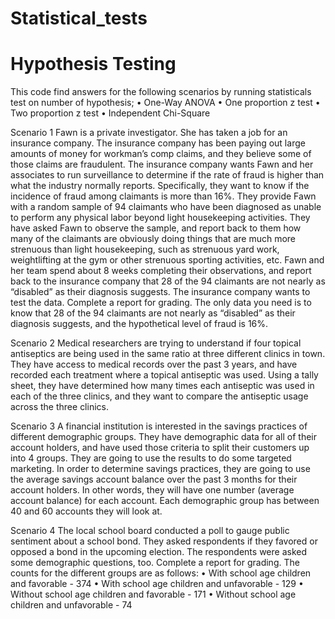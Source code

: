 # Statistical_tests
# Hypothesis Testing

This code find answers for the following scenarios by running statisticals test on number of hypothesis; 
•	One-Way ANOVA
•	One proportion z test
•	Two proportion z test
•	Independent Chi-Square



Scenario 1
Fawn is a private investigator. She has taken a job for an insurance company. The insurance company has been paying out large amounts of money for workman’s comp claims, and they believe some of those claims are fraudulent. The insurance company wants Fawn and her associates to run surveillance to determine if the rate of fraud is higher than what the industry normally reports. Specifically, they want to know if the incidence of fraud among claimants is more than 16%.
They provide Fawn with a random sample of 94 claimants who have been diagnosed as unable to perform any physical labor beyond light housekeeping activities. They have asked Fawn to observe the sample, and report back to them how many of the claimants are obviously doing things that are much more strenuous than light housekeeping, such as strenuous yard work, weightlifting at the gym or other strenuous sporting activities, etc.
Fawn and her team spend about 8 weeks completing their observations, and report back to the insurance company that 28 of the 94 claimants are not nearly as “disabled” as their diagnosis suggests. The insurance company wants to test the data.
Complete a report for grading. The only data you need is to know that 28 of the 94 claimants are not nearly as “disabled” as their diagnosis suggests, and the hypothetical level of fraud is 16%.

Scenario 2
Medical researchers are trying to understand if four topical antiseptics are being used in the same ratio at three different clinics in town. They have access to medical records over the past 3 years, and have recorded each treatment where a topical antiseptic was used.
Using a tally sheet, they have determined how many times each antiseptic was used in each of the three clinics, and they want to compare the antiseptic usage across the three clinics.

Scenario 3
A financial institution is interested in the savings practices of different demographic groups. They have demographic data for all of their account holders, and have used those criteria to split their customers up into 4 groups.
They are going to use the results to do some targeted marketing. In order to determine savings practices, they are going to use the average savings account balance over the past 3 months for their account holders. In other words, they will have one number (average account balance) for each account.
Each demographic group has between 40 and 60 accounts they will look at.

Scenario 4
The local school board conducted a poll to gauge public sentiment about a school bond. They asked respondents if they favored or opposed a bond in the upcoming election. The respondents were asked some demographic questions, too.
Complete a report for grading. The counts for the different groups are as follows:
•	With school age children and favorable - 374
•	With school age children and unfavorable - 129
•	Without school age children and favorable - 171
•	Without school age children and unfavorable - 74

